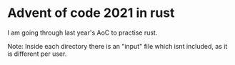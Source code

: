 # Advent of code 2021 in rust

I am going through last year's AoC to practise rust.

Note: Inside each directory there is an "input" file which isnt included, as it is different per user.
